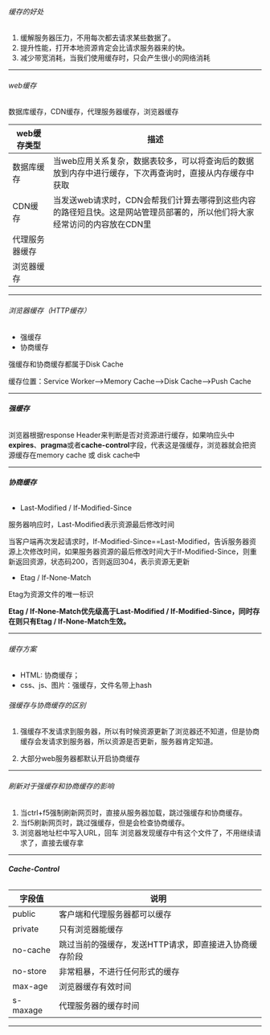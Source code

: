 ###### 缓存的好处

1. 缓解服务器压力，不用每次都去请求某些数据了。
2. 提升性能，打开本地资源肯定会比请求服务器来的快。
3. 减少带宽消耗，当我们使用缓存时，只会产生很小的网络消耗

***

###### web缓存

数据库缓存，CDN缓存，代理服务器缓存，浏览器缓存

| web缓存类型    | 描述                                                         |
| -------------- | ------------------------------------------------------------ |
| 数据库缓存     | 当web应用关系复杂，数据表较多，可以将查询后的数据放到内存中进行缓存，下次再查询时，直接从内存缓存中获取 |
| CDN缓存        | 当发送web请求时，CDN会帮我们计算去哪得到这些内容的路径短且快。这是网站管理员部署的，所以他们将大家经常访问的内容放在CDN里 |
| 代理服务器缓存 |                                                              |
| 浏览器缓存     |                                                              |

***

###### 浏览器缓存（HTTP缓存）

- 强缓存
- 协商缓存

强缓存和协商缓存都属于Disk Cache

缓存位置：Service Worker-->Memory Cache-->Disk Cache-->Push Cache

***

###### **强缓存**

浏览器根据response Header来判断是否对资源进行缓存，如果响应头中**expires**、**pragma**或者**cache-control**字段，代表这是强缓存，浏览器就会把资源缓存在memory cache 或 disk cache中

***

###### **协商缓存**

- Last-Modified / If-Modified-Since

服务器响应时，Last-Modified表示资源最后修改时间

当客户端再次发起请求时，If-Modified-Since==Last-Modified，告诉服务器资源上次修改时间，如果服务器资源的最后修改时间大于If-Modified-Since，则重新返回资源，状态码200，否则返回304，表示资源无更新

- Etag / If-None-Match

Etag为资源文件的唯一标识

**Etag / If-None-Match优先级高于Last-Modified / If-Modified-Since，同时存在则只有Etag / If-None-Match生效。**

***

###### 缓存方案

- HTML: 协商缓存；
- css、js、图片：强缓存，文件名带上hash

###### 强缓存与协商缓存的区别

1. 强缓存不发请求到服务器，所以有时候资源更新了浏览器还不知道，但是协商缓存会发请求到服务器，所以资源是否更新，服务器肯定知道。

2. 大部分web服务器都默认开启协商缓存

***

###### 刷新对于强缓存和协商缓存的影响

1. 当ctrl+f5强制刷新网页时，直接从服务器加载，跳过强缓存和协商缓存。
2. 当f5刷新网页时，跳过强缓存，但是会检查协商缓存。
3. 浏览器地址栏中写入URL，回车 浏览器发现缓存中有这个文件了，不用继续请求了，直接去缓存拿

***

###### **Cache-Control**

| 字段值   | 说明                                                   |
| -------- | ------------------------------------------------------ |
| public   | 客户端和代理服务器都可以缓存                           |
| private  | 只有浏览器能缓存                                       |
| no-cache | 跳过当前的强缓存，发送HTTP请求，即直接进入协商缓存阶段 |
| no-store | 非常粗暴，不进行任何形式的缓存                         |
| max-age  | 浏览器缓存有效时间                                     |
| s-maxage | 代理服务器的缓存时间                                   |

***

